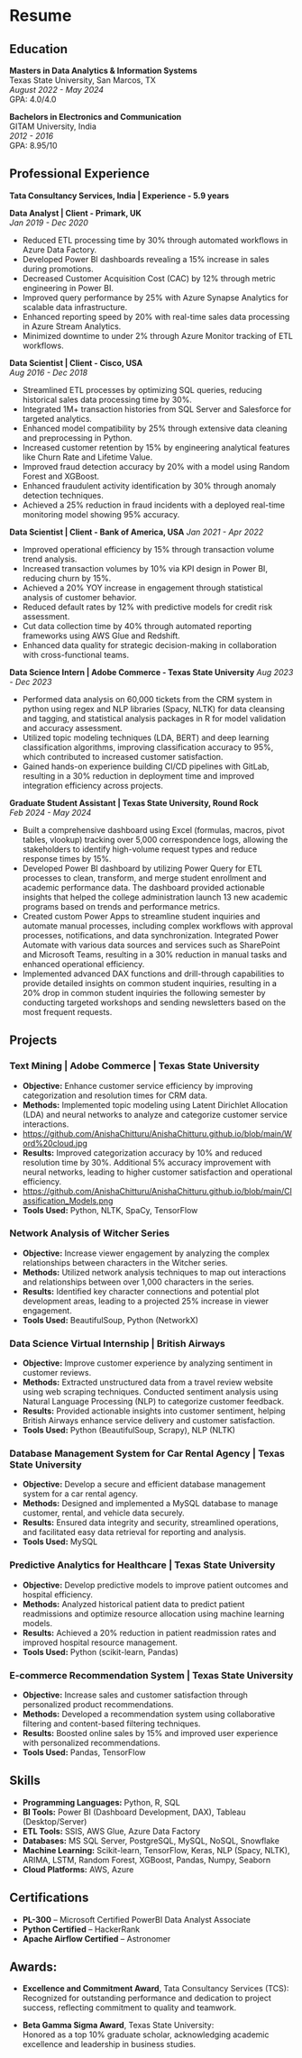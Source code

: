 # Resume

## Education

**Masters in Data Analytics & Information Systems**  
Texas State University, San Marcos, TX  
_August 2022 - May 2024_  
GPA: 4.0/4.0

**Bachelors in Electronics and Communication**  
GITAM University, India  
_2012 - 2016_  
GPA: 8.95/10

## Professional Experience

**Tata Consultancy Services, India | Experience - 5.9 years**  

**Data Analyst | Client - Primark, UK**  
_Jan 2019 - Dec 2020_  
- Reduced ETL processing time by 30% through automated workflows in Azure Data Factory.
- Developed Power BI dashboards revealing a 15% increase in sales during promotions.
- Decreased Customer Acquisition Cost (CAC) by 12% through metric engineering in Power BI.
- Improved query performance by 25% with Azure Synapse Analytics for scalable data infrastructure.
- Enhanced reporting speed by 20% with real-time sales data processing in Azure Stream Analytics.
- Minimized downtime to under 2% through Azure Monitor tracking of ETL workflows.

**Data Scientist | Client - Cisco, USA**  
_Aug 2016 - Dec 2018_  
- Streamlined ETL processes by optimizing SQL queries, reducing historical sales data processing time by 30%.
- Integrated 1M+ transaction histories from SQL Server and Salesforce for targeted analytics.
- Enhanced model compatibility by 25% through extensive data cleaning and preprocessing in Python.
- Increased customer retention by 15% by engineering analytical features like Churn Rate and Lifetime Value.
- Improved fraud detection accuracy by 20% with a model using Random Forest and XGBoost.
- Enhanced fraudulent activity identification by 30% through anomaly detection techniques.
- Achieved a 25% reduction in fraud incidents with a deployed real-time monitoring model showing 95% accuracy.

**Data Scientist | Client - Bank of America, USA**
_Jan 2021 - Apr 2022_
- Improved operational efficiency by 15% through transaction volume trend analysis.
- Increased transaction volumes by 10% via KPI design in Power BI, reducing churn by 15%.
- Achieved a 20% YOY increase in engagement through statistical analysis of customer behavior.
- Reduced default rates by 12% with predictive models for credit risk assessment.
- Cut data collection time by 40% through automated reporting frameworks using AWS Glue and Redshift.
- Enhanced data quality for strategic decision-making in collaboration with cross-functional teams.

**Data Science Intern | Adobe Commerce - Texas State University**
_Aug 2023 - Dec 2023_
- Performed data analysis on 60,000 tickets from the CRM system in python using regex and NLP libraries (Spacy, NLTK) for data cleansing and tagging, and statistical analysis packages in R for model validation and accuracy assessment.
- Utilized topic modeling techniques (LDA, BERT) and deep learning classification algorithms, improving classification accuracy to 95%, which contributed to increased customer satisfaction.
- Gained hands-on experience building CI/CD pipelines with GitLab, resulting in a 30% reduction in deployment time and improved integration efficiency across projects. 

**Graduate Student Assistant | Texas State University, Round Rock**  
_Feb 2024 - May 2024_
- Built a comprehensive dashboard using Excel (formulas, macros, pivot tables, vlookup) tracking over 5,000 correspondence logs, allowing the stakeholders to identify high-volume request types and reduce response times by 15%.
- Developed Power BI dashboard by utilizing Power Query for ETL processes to clean, transform, and merge student enrollment and academic performance data. The dashboard provided actionable insights that helped the college administration launch 13 new academic programs based on trends and performance metrics.
- Created custom Power Apps to streamline student inquiries and automate manual processes, including complex workflows with approval processes, notifications, and data synchronization. Integrated Power Automate with various data sources and services such as SharePoint and Microsoft Teams, resulting in a 30% reduction in manual tasks and enhanced operational efficiency.
- Implemented advanced DAX functions and drill-through capabilities to provide detailed insights on common student inquiries, resulting in a 20% drop in common student inquiries the following semester by conducting targeted workshops and sending newsletters based on the most frequent requests.

## Projects

### Text Mining | Adobe Commerce | Texas State University
- **Objective:** Enhance customer service efficiency by improving categorization and resolution times for CRM data.
- **Methods:** Implemented topic modeling using Latent Dirichlet Allocation (LDA) and neural networks to analyze and categorize customer service interactions.
- https://github.com/AnishaChitturu/AnishaChitturu.github.io/blob/main/Word%20cloud.jpg
- **Results:** Improved categorization accuracy by 10% and reduced resolution time by 30%. Additional 5% accuracy improvement with neural networks, leading to higher customer satisfaction and operational efficiency.
- https://github.com/AnishaChitturu/AnishaChitturu.github.io/blob/main/Classification_Models.png
- **Tools Used:** Python, NLTK, SpaCy, TensorFlow

### Network Analysis of Witcher Series
- **Objective:** Increase viewer engagement by analyzing the complex relationships between characters in the Witcher series.
- **Methods:** Utilized network analysis techniques to map out interactions and relationships between over 1,000 characters in the series.
- **Results:** Identified key character connections and potential plot development areas, leading to a projected 25% increase in viewer engagement.
- **Tools Used:** BeautifulSoup, Python (NetworkX)

### Data Science Virtual Internship | British Airways
- **Objective:** Improve customer experience by analyzing sentiment in customer reviews.
- **Methods:** Extracted unstructured data from a travel review website using web scraping techniques. Conducted sentiment analysis using Natural Language Processing (NLP) to categorize customer feedback.
- **Results:** Provided actionable insights into customer sentiment, helping British Airways enhance service delivery and customer satisfaction.
- **Tools Used:** Python (BeautifulSoup, Scrapy), NLP (NLTK)

### Database Management System for Car Rental Agency | Texas State University
- **Objective:** Develop a secure and efficient database management system for a car rental agency.
- **Methods:** Designed and implemented a MySQL database to manage customer, rental, and vehicle data securely.
- **Results:** Ensured data integrity and security, streamlined operations, and facilitated easy data retrieval for reporting and analysis.
- **Tools Used:** MySQL

### Predictive Analytics for Healthcare | Texas State University
- **Objective:** Develop predictive models to improve patient outcomes and hospital efficiency.
- **Methods:** Analyzed historical patient data to predict patient readmissions and optimize resource allocation using machine learning models.
- **Results:** Achieved a 20% reduction in patient readmission rates and improved hospital resource management.
- **Tools Used:** Python (scikit-learn, Pandas)

### E-commerce Recommendation System | Texas State University
- **Objective:** Increase sales and customer satisfaction through personalized product recommendations.
- **Methods:** Developed a recommendation system using collaborative filtering and content-based filtering techniques.
- **Results:** Boosted online sales by 15% and improved user experience with personalized recommendations.
- **Tools Used:**  Pandas, TensorFlow

## Skills

- **Programming Languages:** Python, R, SQL  
- **BI Tools:** Power BI (Dashboard Development, DAX), Tableau (Desktop/Server)  
- **ETL Tools:** SSIS, AWS Glue, Azure Data Factory  
- **Databases:** MS SQL Server, PostgreSQL, MySQL, NoSQL, Snowflake  
- **Machine Learning:** Scikit-learn, TensorFlow, Keras, NLP (Spacy, NLTK), ARIMA, LSTM, Random Forest, XGBoost, Pandas, Numpy, Seaborn  
- **Cloud Platforms:** AWS, Azure


## Certifications

- **PL-300** – Microsoft Certified PowerBI Data Analyst Associate  
- **Python Certified** – HackerRank  
- **Apache Airflow Certified** – Astronomer  

## Awards:

- **Excellence and Commitment Award**, Tata Consultancy Services (TCS):  
  Recognized for outstanding performance and dedication to project success, reflecting commitment to quality and teamwork.
  
- **Beta Gamma Sigma Award**, Texas State University:  
  Honored as a top 10% graduate scholar, acknowledging academic excellence and leadership in business studies.  




